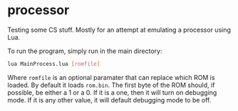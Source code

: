 # processor
Testing some CS stuff. Mostly for an attempt at emulating a processor using Lua.

To run the program, simply run in the main directory:
```bash
lua MainProcess.lua [romfile]
```
Where `romfile` is an optional paramater that can replace which ROM is loaded. By default it loads `rom.bin`. The first byte of the ROM should, if possible, be either a 1 or a 0. If it is a one, then it will turn on debugging mode. If it is any other value, it will default debugging mode to be off.
